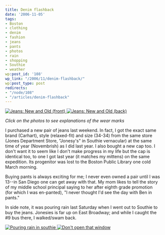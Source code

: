 ```yaml
---
title: Denim flashback
date: '2006-11-05'
tags:
- Boston
- clothing
- denim
- fashion
- jeans
- pants
- photos
- rain
- shopping
- Southie
- weather
wp:post_id: '108'
wp_link: "/2006/11/denim-flashback/"
wp:post_type: post
redirects:
- "/node/108"
- "/articles/denim-flashback"
---
```


[ ![Jeans: New and Old (front)](http://static.flickr.com/115/289433430_3b1f91be4b_m.jpg) ](http://www.flickr.com/photos/bensheldon/289433430/ "Photo Sharing") [ ![Jeans: New and Old (back)](http://static.flickr.com/115/289435524_59b72d9967_m.jpg) ](http://www.flickr.com/photos/bensheldon/289435524/ "Photo Sharing")

_Click on the photos to see explanations of the wear marks_

I purchased a new pair of jeans last weekend. In fact, I got the exact same brand (Carhart), style (relaxed-fit) and size (34-34) from the same store (Jones Department Store, "Jonesy's" in Southie vernacular) at the same time of year (Novembrish) as I did last year. I also bought a new cap too. I don't want it to seem like I don't make progress in my life but the cap is identical too, to one I got last year (it matches my mittens) on the same expedition. Its progenitor was lost to the Boston Public Library one cold March morning.

Buying pants is always exciting for me; I never even owned a pair until I was 13--in San Diego one can get away with that. My mom likes to tell the story of my middle school principal saying to her after eighth grade promotion (for which I was en-panted), "I never thought I'd see the day with Ben in pants."

In side note, it was pouring rain last Saturday when I went out to Southie to buy the jeans. Jonesies is far up on East Broadway; and while I caught the #9 bus there, I walked/swam back.

[ ![Pouring rain in southie](http://static.flickr.com/102/289691891_d270cfb954_m.jpg) ](http://www.flickr.com/photos/bensheldon/289691891/ "Photo Sharing") [ ![Don't open that window](http://static.flickr.com/100/289693095_341411dd75_m.jpg) ](http://www.flickr.com/photos/bensheldon/289693095/ "Photo Sharing")

